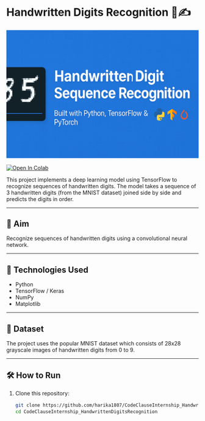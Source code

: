 # Handwritten Digits Recognition 🔢✍️

![Project Banner](HandwrittenDigitRecognition.png)

[![Open In Colab](https://colab.research.google.com/assets/colab-badge.svg)](https://colab.research.google.com/github/harika1807/CodeClauseInternship_HandwrittenDigitsRecognition/blob/main/HandWrittenDigitsRecognition.ipynb)

This project implements a deep learning model using TensorFlow to recognize sequences of handwritten digits. The model takes a sequence of 3 handwritten digits (from the MNIST dataset) joined side by side and predicts the digits in order.

---

## 🎯 Aim

Recognize sequences of handwritten digits using a convolutional neural network.

---

## 🚀 Technologies Used

- Python
- TensorFlow / Keras
- NumPy
- Matplotlib

---

## 📁 Dataset

The project uses the popular MNIST dataset which consists of 28x28 grayscale images of handwritten digits from 0 to 9.

---

## 🛠️ How to Run

1. Clone this repository:
   ```bash
   git clone https://github.com/harika1807/CodeClauseInternship_HandwrittenDigitsRecognition.git
   cd CodeClauseInternship_HandwrittenDigitsRecognition

